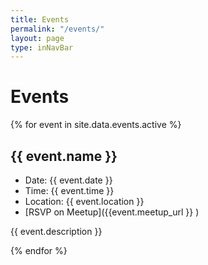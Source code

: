 ```yaml
---
title: Events
permalink: "/events/"
layout: page
type: inNavBar
---
```

# Events

{% for event in site.data.events.active %}
## {{ event.name }}
* Date: {{ event.date }}
* Time: {{ event.time }}
*	Location: {{ event.location }}
*	[RSVP on Meetup]({{event.meetup_url }} )
	
{{ event.description }}

{% endfor %}